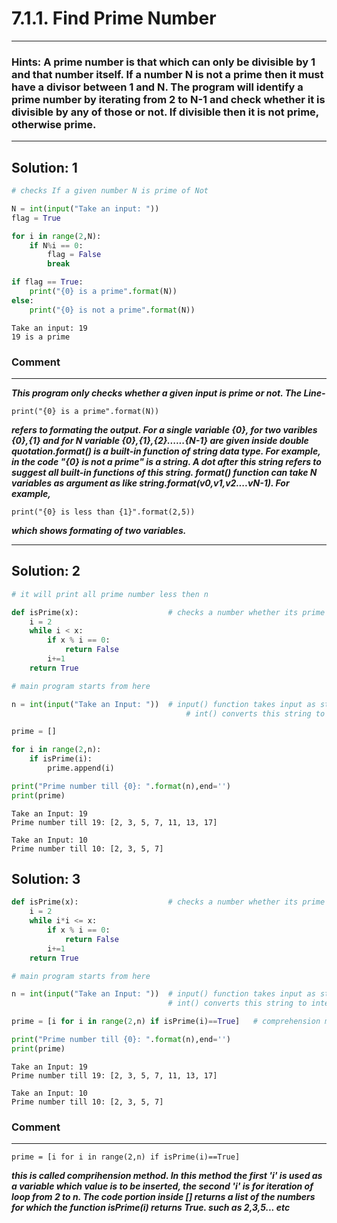 
# 7.1.1. Find Prime Number
-------------------------------

### Hints: A prime number is that which can only be divisible by 1 and that number itself. If a number N is not a prime then it must have a divisor between 1 and N. The program will identify a prime number by iterating from 2 to N-1 and check whether it is divisible by any of those or not. If divisible then it is not prime, otherwise prime.  

-------------------

Solution: 1 
--------


```python
# checks If a given number N is prime of Not 

N = int(input("Take an input: "))
flag = True

for i in range(2,N):
    if N%i == 0:
        flag = False
        break

if flag == True:
    print("{0} is a prime".format(N))
else:
    print("{0} is not a prime".format(N))
```

    Take an input: 19
    19 is a prime
    

### Comment
--------------------

***This program only checks whether a given input is prime or not. The Line-***

```print("{0} is a prime".format(N))```

***refers to formating the output. For a single variable {0}, for two varibles {0},{1} and for N variable {0},{1},{2}......{N-1} are given inside double quotation.format() is a built-in function of string data type. For example, in the code "{0} is not a prime" is a string. A dot after this string refers to suggest all built-in functions of this string. format() function can take N variables as argument as like string.format(v0,v1,v2....vN-1). For example,*** 

```print("{0} is less than {1}".format(2,5))```

***which shows formating of two variables.***

------------------------


Solution: 2 
--------


```python
# it will print all prime number less then n

def isPrime(x):                    # checks a number whether its prime or not
    i = 2
    while i < x:
        if x % i == 0:
            return False
        i+=1
    return True

# main program starts from here

n = int(input("Take an Input: "))  # input() function takes input as string.
                                       # int() converts this string to integer type

prime = []

for i in range(2,n):
    if isPrime(i):
        prime.append(i)

print("Prime number till {0}: ".format(n),end='')
print(prime)


```

    Take an Input: 19
    Prime number till 19: [2, 3, 5, 7, 11, 13, 17]
    
    Take an Input: 10
    Prime number till 10: [2, 3, 5, 7]
    

Solution: 3
------


```python
def isPrime(x):                    # checks a number whether its prime or not
    i = 2
    while i*i <= x:
        if x % i == 0:
            return False
        i+=1
    return True

# main program starts from here

n = int(input("Take an Input: "))  # input() function takes input as string.
                                   # int() converts this string to integer type

prime = [i for i in range(2,n) if isPrime(i)==True]   # comprehension method. Discussed detailed in comment section

print("Prime number till {0}: ".format(n),end='')
print(prime)
```

    Take an Input: 19
    Prime number till 19: [2, 3, 5, 7, 11, 13, 17]
    
    Take an Input: 10
    Prime number till 10: [2, 3, 5, 7]
    

### Comment
---------------
```prime = [i for i in range(2,n) if isPrime(i)==True]```

***this is called comprihension method. In this method the first 'i' is used as a variable which value is to be inserted, the second 'i' is for iteration of loop from 2 to n. The code portion inside [] returns a list of the numbers for which the function isPrime(i) returns True. such as 2,3,5... etc***
